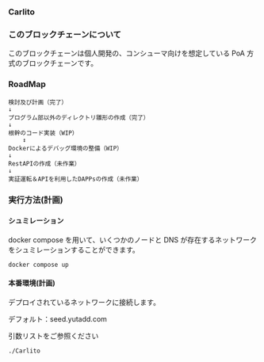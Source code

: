 ### Carlito

### このブロックチェーンについて

このブロックチェーンは個人開発の、コンシューマ向けを想定している PoA 方式のブロックチェーンです。

### RoadMap

```
検討及び計画（完了）
↓
プログラム部以外のディレクトリ雛形の作成（完了）
↓
根幹のコード実装（WIP）
    ↕
Dockerによるデバッグ環境の整備（WIP）
↓
RestAPIの作成（未作業）
↓
実証運転＆APIを利用したDAPPsの作成（未作業）
```

### 実行方法(計画)

#### シュミレーション

docker compose を用いて、いくつかのノードと DNS が存在するネットワークをシュミレーションすることができます。

```
docker compose up
```

#### 本番環境(計画)

デプロイされているネットワークに接続します。  

デフォルト：seed.yutadd.com  

引数リストをご参照ください

```
./Carlito
```
